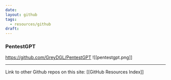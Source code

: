 ```yaml
---
date: 
layout: github
tags:
  - resources/github
draft:
---
```

### PentestGPT

https://github.com/GreyDGL/PentestGPT
![[pentestgpt.png]]


---
Link to other Github repos on this site: [[GitHub Resources Index]]
